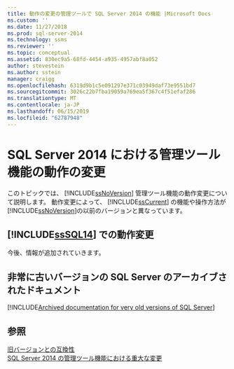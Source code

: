 ```yaml
---
title: 動作の変更の管理ツールで SQL Server 2014 の機能 |Microsoft Docs
ms.custom: ''
ms.date: 11/27/2018
ms.prod: sql-server-2014
ms.technology: ssms
ms.reviewer: ''
ms.topic: conceptual
ms.assetid: 830ec9a5-68fd-4454-a935-4957abf8a052
author: stevestein
ms.author: sstein
manager: craigg
ms.openlocfilehash: 6319d9b1c5e091297e371c03949daf73e9551bd7
ms.sourcegitcommit: 3026c22b7fba19059a769ea5f367c4f51efaf286
ms.translationtype: MT
ms.contentlocale: ja-JP
ms.lasthandoff: 06/15/2019
ms.locfileid: "62787948"
---
```

# <a name="behavior-changes-to-management-tools-features-in-sql-server-2014"></a>SQL Server 2014 における管理ツール機能の動作の変更
  このトピックでは、 [!INCLUDE[ssNoVersion](../includes/ssnoversion-md.md)] 管理ツール機能の動作変更について説明します。 動作変更によって、 [!INCLUDE[ssCurrent](../includes/sscurrent-md.md)] の機能や操作方法が [!INCLUDE[ssNoVersion](../includes/ssnoversion-md.md)]の以前のバージョンと異なっています。  
  
## <a name="behavior-changes-in-includesssql14includessssql14-mdmd"></a>[!INCLUDE[ssSQL14](../includes/sssql14-md.md)] での動作変更  
 今後、情報が追加されていきます。  

## <a name="previous-versions"></a> 非常に古いバージョンの SQL Server のアーカイブされたドキュメント

[!INCLUDE[Archived documentation for very old versions of SQL Server](../includes/paragraph-content/previous-versions-archive-documentation-sql-server.md)]

## <a name="see-also"></a>参照  
 [旧バージョンとの互換性](../../2014/getting-started/backward-compatibility.md)  
 [SQL Server 2014 の管理ツール機能における重大な変更](breaking-changes-to-database-engine-features-in-sql-server-2016.md?view=sql-server-2014)

  
